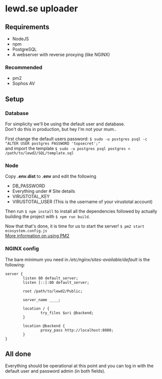 # lewd.se uploader

## Requirements

* NodeJS
* npm
* PostgreSQL
* A webserver with reverse proxying (like NGINX)

### Recommended

* pm2
* Sophos AV

## Setup

### Database
For simplicity we'll be using the default user and database.<br>
Don't do this in production, but hey I'm not your mum..

First change the default users password:
`$ sudo -u postgres psql -c "ALTER USER postgres PASSWORD 'topsecret';"`<br>
and import the template
`$ sudo -u postgres psql postgres < /path/to/lewd2/SQL/template.sql`

### Node

Copy **.env.dist** to **.env** and edit the following

* DB_PASSWORD
* Everything under # Site details
* VIRUSTOTAL_KEY  
* VIRUSTOTAL_USER (This is the username of your virustotal account)

Then run `$ npm install` to install all the dependencies followed by actually building the project with `$ npm run build`. 

Now that that's done, it is time for us to start the server! `$ pm2 start ecosystem.config.js`  
[More information on using PM2](https://pm2.keymetrics.io/)

### NGINX config

The bare minimum you need in _/etc/nginx/sites-available/default_ is the following:

```nginx
server {
        listen 80 default_server;
        listen [::]:80 default_server;

        root /path/to/lewd2/Public;

        server_name ____;

        location / {
                try_files $uri @backend;
        }

        location @backend {
                proxy_pass http://localhost:8080;
        }
}
```

## All done

Everything should be operational at this point and you can log in with the default user and password admin (in both fields).

